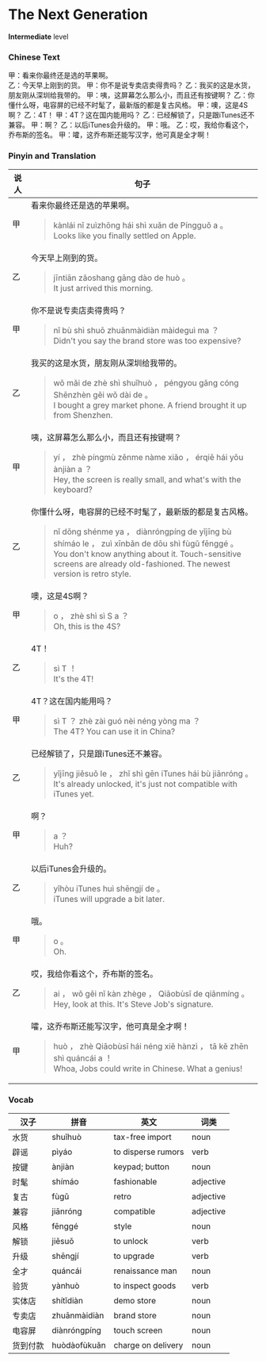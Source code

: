 # The Next Generation
**Intermediate** level
### Chinese Text
甲：看来你最终还是选的苹果啊。<br />乙：今天早上刚到的货。
甲：你不是说专卖店卖得贵吗？
乙：我买的这是水货，朋友刚从深圳给我带的。
甲：咦，这屏幕怎么那么小，而且还有按键啊？
乙：你懂什么呀，电容屏的已经不时髦了，最新版的都是复古风格。
甲：噢，这是4S啊？
乙：4T！
甲：4T？这在国内能用吗？
乙：已经解锁了，只是跟iTunes还不兼容。
甲：啊？
乙：以后iTunes会升级的。
甲：哦。
乙：哎，我给你看这个，乔布斯的签名。
甲：嚯，这乔布斯还能写汉字，他可真是全才啊！

### Pinyin and Translation
|说人|句子|
|----|----|
|甲|看来你最终还是选的苹果啊。<blockquote>kànlái nǐ zuìzhōng hái shì xuǎn de Píngguǒ a 。<br />Looks like you finally settled on Apple.</blockquote>|
|乙|今天早上刚到的货。<blockquote>jīntiān zǎoshang gāng dào de huò 。<br />It just arrived this morning.</blockquote>|
|甲|你不是说专卖店卖得贵吗？<blockquote>nǐ bù shì shuō zhuānmàidiàn màideguì ma ？<br />Didn't you say the brand store was too expensive?</blockquote>|
|乙|我买的这是水货，朋友刚从深圳给我带的。<blockquote>wǒ mǎi de zhè shì shuǐhuò ， péngyou gāng cóng Shēnzhèn gěi wǒ dài de 。<br />I bought a grey market phone. A friend brought it up from Shenzhen.</blockquote>|
|甲|咦，这屏幕怎么那么小，而且还有按键啊？<blockquote>yí ， zhè píngmù zěnme nàme xiǎo ， érqiě hái yǒu ànjiàn a ？<br />Hey, the screen is really small, and what's with the keyboard?</blockquote>|
|乙|你懂什么呀，电容屏的已经不时髦了，最新版的都是复古风格。<blockquote>nǐ dǒng shénme ya ， diànróngpíng de yǐjīng bù shímáo le ， zuì  xīnbǎn de dōu shì fùgǔ fēnggé 。<br />You don't know anything about it. Touch-sensitive screens are already old-fashioned. The newest version is retro style.</blockquote>|
|甲|噢，这是4S啊？<blockquote>o ， zhè shì sì S a ？<br />Oh, this is the 4S?</blockquote>|
|乙|4T！<blockquote>sì T ！<br />It's the 4T!</blockquote>|
|甲|4T？这在国内能用吗？<blockquote>sì T ？ zhè zài guó nèi néng yòng ma ？<br />The 4T? You can use it in China?</blockquote>|
|乙|已经解锁了，只是跟iTunes还不兼容。<blockquote>yǐjīng jiěsuǒ le ， zhǐ shì gēn iTunes hái bù jiānróng 。<br />It's already unlocked, it's just not compatible with iTunes yet.</blockquote>|
|甲|啊？<blockquote>a ？<br />Huh?</blockquote>|
|乙|以后iTunes会升级的。<blockquote>yǐhòu iTunes huì shēngjí de 。<br />iTunes will upgrade a bit later.</blockquote>|
|甲|哦。<blockquote>o 。<br />Oh.</blockquote>|
|乙|哎，我给你看这个，乔布斯的签名。<blockquote>ai ， wǒ gěi nǐ kàn zhège ， Qiāobùsī de qiānmíng 。<br />Hey, look at this. It's Steve Job's signature.</blockquote>|
|甲|嚯，这乔布斯还能写汉字，他可真是全才啊！<blockquote>huò ， zhè Qiāobùsī hái néng xiě hànzì ， tā kě zhēn shì quáncái a ！<br />Whoa, Jobs could write in Chinese. What a genius!</blockquote>|
### Vocab
|汉子|拼音|英文|词类|
|----|----|----|----|
|水货|shuǐhuò|tax-free import|noun|
|辟谣|pìyáo|to disperse rumors|verb|
|按键|ànjiàn|keypad; button|noun|
|时髦|shímáo|fashionable|adjective|
|复古|fùgǔ|retro|adjective|
|兼容|jiānróng|compatible|adjective|
|风格|fēnggé|style|noun|
|解锁|jiěsuǒ|to unlock|verb|
|升级|shēngjí|to upgrade|verb|
|全才|quáncái|renaissance man|noun|
|验货|yànhuò|to inspect goods|verb|
|实体店|shítǐdiàn|demo store|noun|
|专卖店|zhuānmàidiàn|brand store|noun|
|电容屏|diànróngpíng|touch screen|noun|
|货到付款|huòdàofùkuǎn|charge on delivery|noun|
